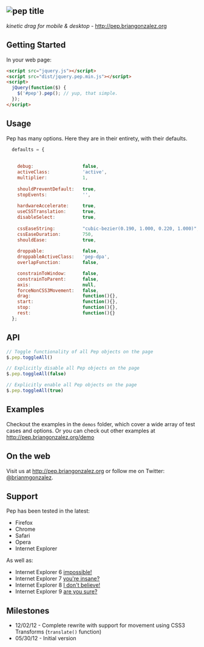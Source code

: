 ![pep title](https://raw.github.com/briangonzalez/jquery.pep.js/master/title.png)
-----
*kinetic drag for mobile & desktop*  - http://pep.briangonzalez.org

## Getting Started
In your web page:

```html
<script src="jquery.js"></script>
<script src="dist/jquery.pep.min.js"></script>
<script>
  jQuery(function($) {
    $('#pep').pep(); // yup, that simple.
  });
</script>
```

## Usage
Pep has many options. Here they are in their entirety, with their defaults.
```javascript
  defaults = {
                                                                          // OPTIONS W/ DEFAULTS
                                                                          // --------------------------------------------------------------------------------
    debug:                  false,                                        // debug via a small div in the lower-righthand corner of the document 
    activeClass:            'active',                                     // class to add to the DOM el while dragging
    multiplier:             1,                                            // +/- this number to modify to 1:1 ratio of finger/mouse movement to el movement 
  
    shouldPreventDefault:   true,                                         // in some cases, we don't want to prevent the default on our Pep object, your call
    stopEvents:             '',                                           // space delimited set of events which programmatically cause the object to stop
    
    hardwareAccelerate:     true,                                         // apply the CSS3 silver bullet method to accelerate the pep object: http://indiegamr.com/ios6-html-hardware-acceleration-changes-and-how-to-fix-them/
    useCSSTranslation:      true,                                         // use CSS transform translations as opposed to top/left
    disableSelect:          true,                                         // apply `user-select: none` (CSS) to the object
  
    cssEaseString:          "cubic-bezier(0.190, 1.000, 0.220, 1.000)",   // get more css ease params from [ http://matthewlein.com/ceaser/ ]
    cssEaseDuration:        750,                                          // how long should it take (in ms) for the object to get from stop to rest?
    shouldEase:             true,                                         // disable/enable easing
  
    droppable:              false,                                        // CSS selector that this element can be dropped on, false to disable
    droppableActiveClass:   'pep-dpa',                                    // class to add to active droppable parents, default to pep-dpa (droppable parent active)
    overlapFunction:        false,                                        // override pep's default overlap function; takes two args: a & b and returns true if they overlap

    constrainToWindow:      false,                                        // constrain object to the window
    constrainToParent:      false,                                        // constrain object to its parent
    axis:                   null,                                         // constrain object to either 'x' or 'y' axis
    forceNonCSS3Movement:   false,                                        // DO NOT USE: this is subject to come/go. Use at your own risk
    drag:                   function(){},                                 // called continuously while the object is dragging 
    start:                  function(){},                                 // called when dragging starts
    stop:                   function(){},                                 // called when dragging stops
    rest:                   function(){}                                  // called after dragging stops, and object has come to rest
  };
```

## API
```javascript
// Toggle functionality of all Pep objects on the page
$.pep.toggleAll()

// Explicitly disable all Pep objects on the page
$.pep.toggleAll(false)

// Explicitly enable all Pep objects on the page
$.pep.toggleAll(true)

````


## Examples
Checkout the examples in the `demos` folder, which cover a wide array of test cases and options. Or you can check out other examples at http://pep.briangonzalez.org/demo

## On the web
Visit us at http://pep.briangonzalez.org or follow me on Twitter: [@brianmgonzalez](https://twitter.com/brianmgonzalez).

## Support
Pep has been tested in the latest:

  - Firefox
  - Chrome 
  - Safari
  - Opera
  - Internet Explorer

As well as:

  - Internet Explorer 6 [impossible!](http://www.youtube.com/watch?v=acc92L-Lhes&feature=youtu.be)
  - Internet Explorer 7 [you're insane?](http://www.youtube.com/watch?v=8Qxo4q4ofVU&feature=youtu.be)
  - Internet Explorer 8 [I don't believe!](http://www.youtube.com/watch?v=WWKq3ovMbOQ&feature=youtu.be)
  - Internet Explorer 9 [are you sure?](http://www.youtube.com/watch?v=xYxQdkyzDnI&feature=youtu.be)

## Milestones
  - 12/02/12  -   Complete rewrite with support for movement using CSS3 Transforms (`translate()` function)
  - 05/30/12  -   Initial version
